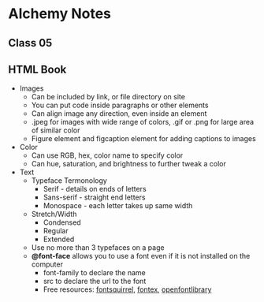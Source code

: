 # Alchemy Notes

## Class 05

## HTML Book

- Images
    - Can be included by link, or file directory on site
    - You can put code inside paragraphs or other elements
    - Can align image any direction, even inside an element
    - .jpeg for images with wide range of colors, .gif or .png for large area of similar color
    - Figure element and figcaption element for adding captions to images
- Color
    - Can use RGB, hex, color name to specify color
    - Can hue, saturation, and brightness to further tweak a color
- Text
    - Typeface Termonology 
        - Serif - details on ends of letters
        - Sans-serif - straight end letters
        - Monospace - each letter takes up same width
    - Stretch/Width
        - Condensed
        - Regular
        - Extended
    - Use no more than 3 typefaces on a page
    - **@font-face** allows you to use a font even if it is not installed on the computer
        - font-family to declare the name
        - src to declare the url to the font
        - Free resources: [fontsquirrel](https://www.fontsquirrel.com), [fontex](http://www.fontex.org), [openfontlibrary](https://www.openfontlibrary.org)
